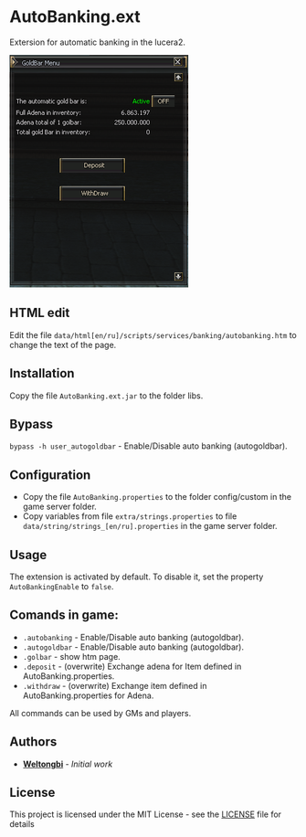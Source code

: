 # AutoBanking.ext

Extersion for automatic banking in the lucera2.

![gold bar](Captura.png)

## HTML edit

Edit the file `data/html[en/ru]/scripts/services/banking/autobanking.htm` to change the text of the page.

## Installation

Copy the file `AutoBanking.ext.jar` to the folder libs.

## Bypass

`bypass -h user_autogoldbar` - Enable/Disable auto banking (autogoldbar).

## Configuration

* Copy the file `AutoBanking.properties` to the folder config/custom in the game server folder.
* Copy variables from file `extra/strings.properties` to file `data/string/strings_[en/ru].properties` in the game server folder.

## Usage

The extension is activated by default. To disable it, set the property `AutoBankingEnable` to `false`.

## Comands in game:

* `.autobanking` - Enable/Disable auto banking (autogoldbar).
* `.autogoldbar` - Enable/Disable auto banking (autogoldbar).
* `.golbar` - show htm page.
* `.deposit` - (overwrite) Exchange adena for Item defined in AutoBanking.properties.
* `.withdraw` - (overwrite) Exchange item defined in AutoBanking.properties for Adena.

All commands can be used by GMs and players.

## Authors

* **[Weltongbi](https://github.com/weltongbi/)** - *Initial work*

## License

This project is licensed under the MIT License - see the [LICENSE](LICENSE) file for details
